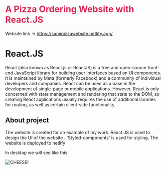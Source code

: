  <h1 style="color: #DB2955;"> A Pizza Ordering Website with React.JS</h1>
 
Website link -> https://samipizzawebsite.netlify.app/

# React.JS
React (also known as React.js or ReactJS) is a free and open-source front-end JavaScript library for building user interfaces based on UI components. It is maintained by Meta (formerly Facebook) and a community of individual developers and companies. React can be used as a base in the development of single-page or mobile applications. However, React is only concerned with state management and rendering that state to the DOM, so creating React applications usually requires the use of additional libraries for routing, as well as certain client-side functionality.
## About project
The website is created for an example of my work.
 React.JS is used to design the UI of the website
. 'Styled-components' is used for styling.
The website is deployed to netlify 

In desktop we will see like this

 ![CHEESE!]("https://www.awesomescreenshot.com/image/23042323?key=4389a8e7b1c7545bc06c757c05b9b9ad")
